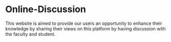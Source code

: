 # Online-Discussion
This website is aimed to provide our users an opportunity to enhance their knowledge by sharing their views on this platform by having discussion with the faculty and student.
